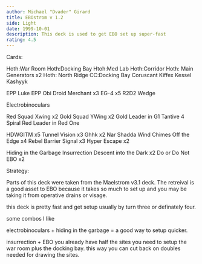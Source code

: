 ```yaml
---
author: Michael "Dvader" Girard
title: EBOstrom v 1.2
side: Light
date: 1999-10-01
description: This deck is used to get EBO set up super-fast
rating: 4.5
---
```

Cards: 

Hoth:War Room
Hoth:Docking Bay
Htoh:Med Lab
Hoth:Corridor
Hoth: Main Generators x2
Hoth: North Ridge
CC:Docking Bay
Coruscant
Kiffex
Kessel
Kashyyk

EPP Luke
EPP Obi
Droid Merchant x3
EG-4 x5
R2D2
Wedge

Electrobinoculars

Red Squad Xwing x2
Gold Squad YWing x2
Gold Leader in G1
Tantive 4
Spiral
Red Leader in Red One

HDWGITM x5
Tunnel Vision x3
Ghhk x2
Nar Shadda Wind Chimes
Off the Edge x4
Rebel Barrier
Signal x3
Hyper Escape x2

Hiding in the Garbage
Insurrection
Descent into the Dark x2
Do or Do Not
EBO x2

Strategy: 

Parts of this deck were taken from the Maelstrom v3.1 deck.  The retreival is a good asset to EBO because it takes so much to set up and you may be taking it from operative drains or visage.

this deck is pretty fast and get setup usually by turn three or definately four.

some combos I like

electrobinoculars + hiding in the garbage = a good way to setup quicker.

insurrection + EBO you already have half the sites you need to setup the war room plus the docking bay.  this way you can cut back on doubles needed for drawing the sites.